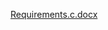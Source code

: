 [Requirements.c.docx](https://github.com/BhavanaChelpur/stepin_Employee-Management-System/files/7130861/Requirements.c.docx)

